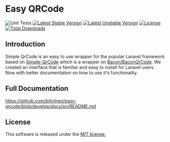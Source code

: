 Easy QRCode
========================

![Unit Tests](https://github.com/SimpleSoftwareIO/simple-qrcode/workflows/Unit%20Tests/badge.svg)
[![Latest Stable Version](https://poser.pugx.org/simplesoftwareio/simple-qrcode/v/stable.svg)](https://packagist.org/packages/simplesoftwareio/simple-qrcode)
[![Latest Unstable Version](https://poser.pugx.org/simplesoftwareio/simple-qrcode/v/unstable.svg)](https://packagist.org/packages/simplesoftwareio/simple-qrcode)
[![License](https://poser.pugx.org/simplesoftwareio/simple-qrcode/license.svg)](https://packagist.org/packages/simplesoftwareio/simple-qrcode)
[![Total Downloads](https://poser.pugx.org/simplesoftwareio/simple-qrcode/downloads.svg)](https://packagist.org/packages/simplesoftwareio/simple-qrcode)

## Introduction
Simple QrCode is an easy to use wrapper for the popular Laravel framework based on [Simple-QrCode](https://github.com/SimpleSoftwareIO/simple-qrcode) which is a wrapper on [Bacon/BaconQrCode](https://github.com/Bacon/BaconQrCode).  We created an interface that is familiar and easy to install for Laravel users. Now with better documentation on how to use it's functionality.

## Full Documentation

https://github.com/billyljren/easy-qrcode/blob/develop/docs/en/README.md

## License

This software is released under the [MIT license.](https://opensource.org/licenses/MIT)
